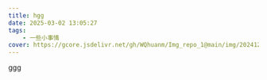 ```yaml
---
title: hgg
date: 2025-03-02 13:05:27
tags: 
    - 一些小事情
cover: https://gcore.jsdelivr.net/gh/WQhuanm/Img_repo_1@main/img/202412222015910.png
---
```


ggg